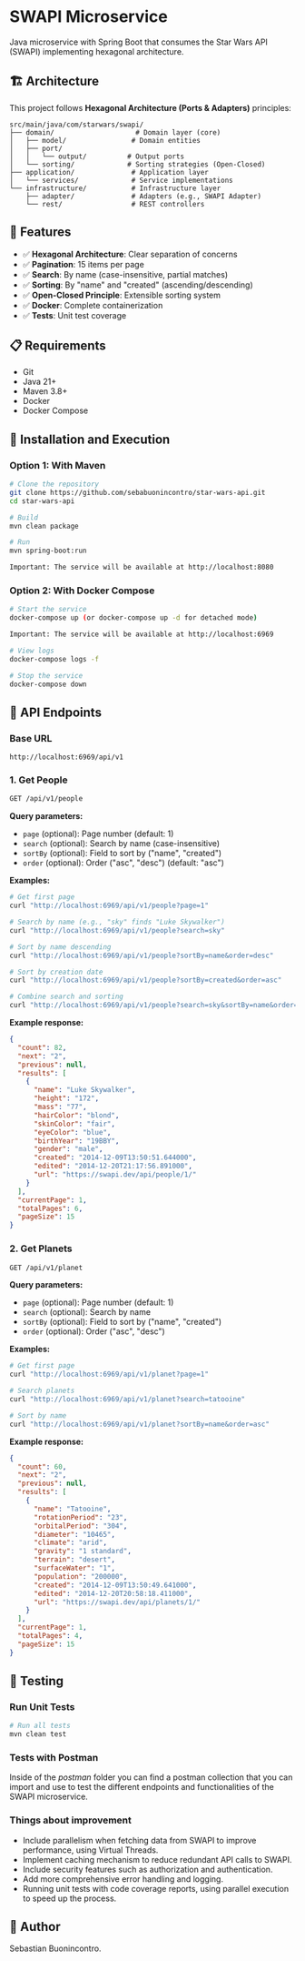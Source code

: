 # SWAPI Microservice

Java microservice with Spring Boot that consumes the Star Wars API (SWAPI) implementing hexagonal architecture.

## 🏗️ Architecture

This project follows **Hexagonal Architecture (Ports & Adapters)** principles:

```
src/main/java/com/starwars/swapi/
├── domain/                    # Domain layer (core)
│   ├── model/                # Domain entities
│   ├── port/
│   │   └── output/          # Output ports
│   └── sorting/             # Sorting strategies (Open-Closed)
├── application/              # Application layer
│   └── services/             # Service implementations
└── infrastructure/           # Infrastructure layer
    ├── adapter/              # Adapters (e.g., SWAPI Adapter)
    └── rest/                 # REST controllers
```

## 🚀 Features

- ✅ **Hexagonal Architecture**: Clear separation of concerns
- ✅ **Pagination**: 15 items per page
- ✅ **Search**: By name (case-insensitive, partial matches)
- ✅ **Sorting**: By "name" and "created" (ascending/descending)
- ✅ **Open-Closed Principle**: Extensible sorting system
- ✅ **Docker**: Complete containerization
- ✅ **Tests**: Unit test coverage

## 📋 Requirements

- Git
- Java 21+
- Maven 3.8+
- Docker
- Docker Compose

## 🔧 Installation and Execution

### Option 1: With Maven

```bash
# Clone the repository
git clone https://github.com/sebabuonincontro/star-wars-api.git
cd star-wars-api

# Build
mvn clean package

# Run
mvn spring-boot:run

Important: The service will be available at http://localhost:8080

```

### Option 2: With Docker Compose

```bash
# Start the service
docker-compose up (or docker-compose up -d for detached mode)

Important: The service will be available at http://localhost:6969

# View logs
docker-compose logs -f

# Stop the service
docker-compose down
```

## 📡 API Endpoints

### Base URL
```
http://localhost:6969/api/v1
```

### 1. Get People

```bash
GET /api/v1/people
```

**Query parameters:**
- `page` (optional): Page number (default: 1)
- `search` (optional): Search by name (case-insensitive)
- `sortBy` (optional): Field to sort by ("name", "created")
- `order` (optional): Order ("asc", "desc") (default: "asc")

**Examples:**

```bash
# Get first page
curl "http://localhost:6969/api/v1/people?page=1"

# Search by name (e.g., "sky" finds "Luke Skywalker")
curl "http://localhost:6969/api/v1/people?search=sky"

# Sort by name descending
curl "http://localhost:6969/api/v1/people?sortBy=name&order=desc"

# Sort by creation date
curl "http://localhost:6969/api/v1/people?sortBy=created&order=asc"

# Combine search and sorting
curl "http://localhost:6969/api/v1/people?search=sky&sortBy=name&order=asc"
```

**Example response:**
```json
{
  "count": 82,
  "next": "2",
  "previous": null,
  "results": [
    {
      "name": "Luke Skywalker",
      "height": "172",
      "mass": "77",
      "hairColor": "blond",
      "skinColor": "fair",
      "eyeColor": "blue",
      "birthYear": "19BBY",
      "gender": "male",
      "created": "2014-12-09T13:50:51.644000",
      "edited": "2014-12-20T21:17:56.891000",
      "url": "https://swapi.dev/api/people/1/"
    }
  ],
  "currentPage": 1,
  "totalPages": 6,
  "pageSize": 15
}
```

### 2. Get Planets

```bash
GET /api/v1/planet
```

**Query parameters:**
- `page` (optional): Page number (default: 1)
- `search` (optional): Search by name
- `sortBy` (optional): Field to sort by ("name", "created")
- `order` (optional): Order ("asc", "desc")

**Examples:**

```bash
# Get first page
curl "http://localhost:6969/api/v1/planet?page=1"

# Search planets
curl "http://localhost:6969/api/v1/planet?search=tatooine"

# Sort by name
curl "http://localhost:6969/api/v1/planet?sortBy=name&order=asc"
```

**Example response:**
```json
{
  "count": 60,
  "next": "2",
  "previous": null,
  "results": [
    {
      "name": "Tatooine",
      "rotationPeriod": "23",
      "orbitalPeriod": "304",
      "diameter": "10465",
      "climate": "arid",
      "gravity": "1 standard",
      "terrain": "desert",
      "surfaceWater": "1",
      "population": "200000",
      "created": "2014-12-09T13:50:49.641000",
      "edited": "2014-12-20T20:58:18.411000",
      "url": "https://swapi.dev/api/planets/1/"
    }
  ],
  "currentPage": 1,
  "totalPages": 4,
  "pageSize": 15
}
```

## 🧪 Testing

### Run Unit Tests

```bash
# Run all tests
mvn clean test

```

### Tests with Postman

Inside of the *postman* folder you can find a postman collection that you can import and use to test the different endpoints and functionalities of the SWAPI microservice.

### Things about improvement

- Include parallelism when fetching data from SWAPI to improve performance, using Virtual Threads.
- Implement caching mechanism to reduce redundant API calls to SWAPI.
- Include security features such as authorization and authentication.
- Add more comprehensive error handling and logging.
- Running unit tests with code coverage reports, using parallel execution to speed up the process.

## 👥 Author

Sebastian Buonincontro.

